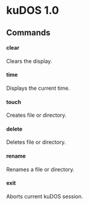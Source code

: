 # kuDOS 1.0

## Commands

#### clear
Clears the display.

#### time
Displays the current time.

#### touch
Creates file or directory.

#### delete
Deletes file or directory.

#### rename
Renames a file or directory.

#### exit
Aborts current kuDOS session.
